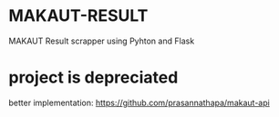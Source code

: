 # MAKAUT-RESULT
MAKAUT Result scrapper using Pyhton and Flask

# project is depreciated
better implementation: https://github.com/prasannathapa/makaut-api
